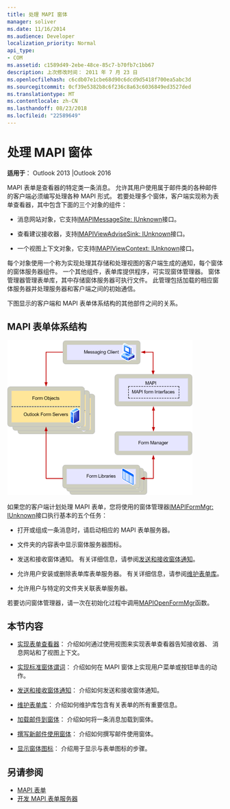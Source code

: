 ```yaml
---
title: 处理 MAPI 窗体
manager: soliver
ms.date: 11/16/2014
ms.audience: Developer
localization_priority: Normal
api_type:
- COM
ms.assetid: c1589d49-2ebe-48ce-85c7-b70fb7c1bb67
description: 上次修改时间： 2011 年 7 月 23 日
ms.openlocfilehash: c6cdb07e1cbe68d90c6dcd9d5418f700ea5abc3d
ms.sourcegitcommit: 0cf39e5382b8c6f236c8a63c6036849ed3527ded
ms.translationtype: MT
ms.contentlocale: zh-CN
ms.lasthandoff: 08/23/2018
ms.locfileid: "22589649"
---
```

# <a name="handling-mapi-forms"></a>处理 MAPI 窗体

**适用于**： Outlook 2013 |Outlook 2016 
  
MAPI 表单是查看器的特定类一条消息。 允许其用户使用属于邮件类的各种邮件的客户端必须编写处理各种 MAPI 形式。 若要处理多个窗体，客户端实现称为表单查看器，其中包含下面的三个对象的组件：
  
- 消息网站对象，它支持[IMAPIMessageSite: IUnknown](imapimessagesiteiunknown.md)接口。 
    
- 查看建议接收器，支持[IMAPIViewAdviseSink: IUnknown](imapiviewadvisesinkiunknown.md)接口。 
    
- 一个视图上下文对象，它支持[IMAPIViewContext: IUnknown](imapiviewcontextiunknown.md)接口。 
    
每个对象使用一个称为实现处理其存储和处理视图的客户端生成的通知，每个窗体的窗体服务器组件。 一个其他组件，表单库提供程序，可实现窗体管理器。 窗体管理器管理表单库，其中存储窗体服务器可执行文件。 此管理包括加载的相应窗体服务器并处理服务器和客户端之间的初始通信。
  
下图显示的客户端和 MAPI 表单体系结构的其他部件之间的关系。
  
## <a name="mapi-form-architecture"></a>MAPI 表单体系结构
  
![MAPI 表单体系结构](media/forms01.gif "MAPI 表单体系结构")
  
如果您的客户端计划处理 MAPI 表单，您将使用的窗体管理器[IMAPIFormMgr: IUnknown](imapiformmgriunknown.md)接口执行基本的五个任务： 
  
- 打开或组成一条消息时，请启动相应的 MAPI 表单服务器。
    
- 文件夹的内容表中显示窗体服务器图标。
    
- 发送和接收窗体通知。 有关详细信息，请参阅[发送和接收窗体通知](sending-and-receiving-form-notifications.md)。
    
- 允许用户安装或删除表单库表单服务器。 有关详细信息，请参阅[维护表单库](maintaining-a-form-library.md)。
    
- 允许用户与特定的文件夹关联表单服务器。
    
若要访问窗体管理器，请一次在初始化过程中调用[MAPIOpenFormMgr](mapiopenformmgr.md)函数。 
  
## <a name="in-this-section"></a>本节内容

- [实现表单查看器](implementing-a-form-viewer.md)： 介绍如何通过使用视图来实现表单查看器告知接收器、 消息网站和了视图上下文。
    
- [实现标准窗体谓词](implementing-standard-form-verbs.md)： 介绍如何在 MAPI 窗体上实现用户菜单或按钮单击的动作。
    
- [发送和接收窗体通知](sending-and-receiving-form-notifications.md)： 介绍如何发送和接收窗体通知。
    
- [维护表单库](maintaining-a-form-library.md)： 介绍如何维护库包含有关表单的所有重要信息。
    
- [加载邮件到窗体](loading-a-message-into-a-form.md)： 介绍如何将一条消息加载到窗体。
    
- [撰写新邮件使用窗体](composing-a-new-message-by-using-a-form.md)： 介绍如何撰写邮件使用窗体。
    
- [显示窗体图标](displaying-form-icons.md)： 介绍用于显示与表单图标的步骤。
    
## <a name="see-also"></a>另请参阅

- [MAPI 表单](mapi-forms.md)
- [开发 MAPI 表单服务器](developing-mapi-form-servers.md)

